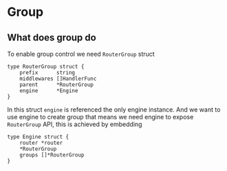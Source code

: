 # Group

## What does group do

To enable group control we need `RouterGroup` struct

```
type RouterGroup struct {
	prefix      string
	middlewares []HandlerFunc
	parent      *RouterGroup
	engine      *Engine
}
```

In this struct `engine` is referenced the only engine instance. And we want to use engine to create group that means we
need engine to expose `RouterGroup` API, this is achieved by embedding

```
type Engine struct {
	router *router
	*RouterGroup
	groups []*RouterGroup
}
```